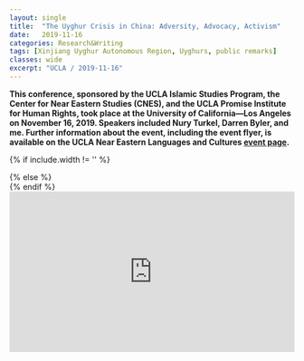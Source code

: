 ```yaml
---
layout: single
title:  "The Uyghur Crisis in China: Adversity, Advocacy, Activism"
date:   2019-11-16
categories: Research&Writing
tags: [Xinjiang Uyghur Autonomous Region, Uyghurs, public remarks]
classes: wide
excerpt: "UCLA / 2019-11-16"
---
```

<style>
div.ytcontainer {
    position: relative;
    width: 100%;
    height: 0;
    padding-bottom: 56.25%;
}
iframe.yt {
    position: absolute;
    top: 0;
    left: 0;
    width: 100%;
    height: 100%;
    border: 0;
}
</style>


**This conference, sponsored by the UCLA Islamic Studies Program, the Center for Near Eastern Studies (CNES), and the UCLA Promise Institute for Human Rights, took place at the University of California⁠—Los Angeles on November 16, 2019. Speakers included Nury Turkel, Darren Byler, and me. Further information about the event, including the event flyer, is available on the UCLA Near Eastern Languages and Cultures [event page](https://nelc.ucla.edu/event/the-uyghur-crisis-in-china-adversity-advocacy-activism/).**


{% if include.width != '' %}
  <div style="width: {{include.width}}; margin:0 auto;">
{% else %}
  <div>
{% endif %}
  <div class="ytcontainer">
    <iframe class="yt" allowfullscreen src="https://www.youtube.com/embed/oIGRgaElOTA"></iframe>
  </div>
</div>

